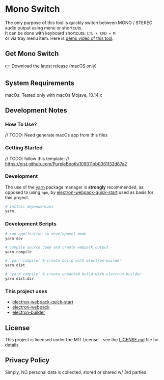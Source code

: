 # Mono Switch

The only purpose of this tool is quickly switch between MONO / STEREO audio output using menu or shortcuts.   
It can be done with keyboard shortcuts: `CTL + CMD + M`   
or via tray menu item. Here is [demo video of this tool](https://youtu.be/_v50dU9_ubc).

## Get Mono Switch
[👉 Download the latest release](https://github.com/jamland/mono-switch/releases/download/v1.0.0/Mono.Switch-1.0.0.dmg) (macOS only)   

## System Requirements

macOs. Tested only with macOs Mojave, 10.14.x

## Development Notes

### How To Use?

// TODO: Need generate macOs app from this files

### Getting Started

// TODO: follow this template: 
// https://gist.github.com/PurpleBooth/109311bb0361f32d87a2

### Development

The use of the [yarn](https://yarnpkg.com/) package manager is **strongly** recommended, as opposed to using `npm`, by [electron-webpack-quick-start](https://github.com/electron-userland/electron-webpack-quick-start) used as basis for this project.

```bash
# install dependencies
yarn
```

### Development Scripts

```bash
# run application in development mode
yarn dev

# compile source code and create webpack output
yarn compile

# `yarn compile` & create build with electron-builder
yarn dist

# `yarn compile` & create unpacked build with electron-builder
yarn dist:dir
```

### This project uses

+ [electron-webpack-quick-start](https://github.com/electron-userland/electron-webpack-quick-start) 
+ [electron-webpack](https://github.com/electron-userland/electron-webpack) 
+ [electron-builder](https://www.electron.build) 

## License

This project is licensed under the MIT License - see the [LICENSE.md](https://github.com/jamland/mono-switch/blob/master/LICENSE) file for details

## Privacy Policy

Simply, NO personal data is collected, stored or shared w/ 3rd parties

